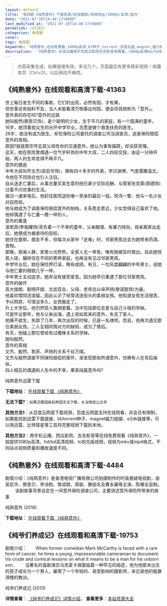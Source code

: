 ```yaml
---
layout: default
title: '电视剧《纯熟意外》下载资源/在线播放/视频地址/1080p/高清/蓝光'
date: "2021-07-10T14:40:17+0800"
last_modified_at: "2021-07-10T14:40:17+0800"
permalink: /41363/
categories: 电视剧
cover:
tags: 电视剧
keywords: '纯熟意外,在线免费看,1080p高清,bt种子,torrent,百度云盘,magnet,磁力链,迅雷下载资源'
description: '《纯熟意外》在线云播放手机西瓜影院吉吉影音免费看，1080p高清bd/hd未删减完整版和tc抢先枪版，mkv/mp4格式，附带bt/torrent种子、magnet/磁力链、百度云盘、网盘资源迅雷下载链接'
---
```


>内容采集生成，如果链接失效，多试几个，页面最后有更多精彩视频！收藏本页（Ctrl+D)，以后再找不麻烦。


## 《纯熟意外》在线观看和高清下载-41363

世上每日发生不同的事故，它们的出现，必然有因，才有果。<br />但世事总有始料不及，当人未能看清万物事出何因，便会将其统称为「意外」。<br />意外真的存在吗?意外的岔路<br />她叫殷然(蔡思贝饰)，是个聪明的少女，生于平凡的家庭，有一个圆满的童年。<br />16岁，她顶着拔尖生的光环中学毕业，志愿是做个救急扶危的医生。<br />26岁，她没有成为医生，却在保险公司委托的调查公司当调查员，追查保险赔偿意外的真相。<br />原因?就是那宗夺去其父母性命的交通意外，她认为事有蹊跷，却没获受理。<br />这天，她在医院里偶遇一位气宇轩昂的中年大叔，二人四目交投，由这一分钟开始，两人的生命变得不再平凡。<br />意外的邂逅<br />中年大叔叫乔文杰(吴启华饰)，拥有四十多岁的外表，学识渊博，气度儒雅温文。令他在不同场合也引人注目。<br />自从送走亡妻后，从事古董买卖生意的他已甚少交际应酬，与管家张克莱(周骢饰) 过着不问世事的生活。<br />接过一通来电后，他赶往医院送别唯一至亲的最后一程。惊鸿一瞥，他与一名少女对目而视。<br />他与她成为了调查保险赔偿意外的拍档，关系愈走愈近，少女觉得自己喜欢了他。<br />他却偶遇了与亡妻一模一样的人。<br />意外的重逢<br />凌若菲(李施嬅饰)背负着一个不幸的童年，父亲酗酒、有暴力倾向，母亲离家出走后，她便成为被虐待的目标。<br />她住在屋邨，朋友不多，但每次从家中「走难」时，邻家男孩总会为她带来药酒、食物。<br />那晚，夜阑人静，家里火光熊熊，全家人无一幸免，唯有她被及时救出。自此她恍若人球，辗转住在不同的寄养家庭，也再没有见过邻家男孩。<br />中学毕业后，她在保险界打滚，略有成绩。有日，一位风度翩翩的中年男士，说她与他亡妻的相貌几乎一样。<br />中年男士主动追求，她并没有接受爱意。因为她早已重遇了那位邻家男孩。<br />意外的破坏<br />高大俊朗、聪明开朗、文武双全，父母、老师总以卓声扬(黎诺懿饰)为豪。<br />他喜欢喂饲流浪猫，因此认识了经常流连街头的柔弱女孩。他知道女孩生活很苦，予以照顾，可惜没多久，女孩搬走了。<br />升上大学后，他仍然受人簇拥爱戴，当中包括那位总爱与自己斗咀的学妹。<br />可是毕业那年，他与父亲出海，遇上突如其来的意外，失去了家人。<br />他痛不欲生，失踪了几年，再次出现的时候，已是一名律师。而且，他再次遇见那位柔弱女孩。二人互相同情对方的缺陷，成为了情侣。<br />有天，他碰上那位曾经有过暧昧关系的学妹。<br />她叫殷然。<br />意外的真相<br />文杰、殷然、若菲、声扬的关系千丝万缕。<br />文杰与殷然调查不同保险赔偿的案件，渐发现那些所谓意外，彷佛有人在背后操纵。<br />四人相互的偶遇和人生中的不幸，果真纯属意外吗?


纯熟意外迅雷下载

**下载地址**： [在线观看下载 《纯熟意外》](https://www.993dy.com//vod-detail-id-10925.html) 


**无法下载?**：`如果迅雷因版权原因无法下载，关注微信公众号 `

**其他方法1**：从百度云网盘下载视频，百度云网盘支持在线观看，非会员有限制，如果能找到迅雷下载链接、bt/torrent种子、magnet磁力链接、e2dk链接等，可以用迅雷、比特彗星等工具将完整视频下载到本地。

**其他方法2**：用手机云播、西瓜影院、吉吉影音等在线免费观看《纯熟意外》，一般提供1080p高清、hd/bd高清视频、tc抢先版视频，视频为mkv或mp4格式，不同站点视频质量和播放速度不同。


## 《纯熟意外》在线观看和高清下载-4484

剧情介绍：《纯熟意外》是香港电视广播有限公司拍摄制作的时装悬疑电视剧，由吴启华、蔡思贝、李诗韵、黎诺懿、周聪、滕丽名及曹永廉等主演，陈耀全监制。  　　该剧故事背景设定在一间意外保险调查公司，主要讲述意外保险所带来的故事


纯熟意外 (2016)

**下载地址**： [在线观看下载 《纯熟意外》](https://www.btbtdy.me/btdy/dy5409.html) 


## 《纯爷们养成记》在线观看和高清下载-19753

剧情介绍：　　When former comedian Mark McCarthy is faced with a rare form of cancer, he hires a young, impressionable cameraman to document his crude and comical lessons on what it means to be a man for his unborn son.  　　当著名的喜剧演员马克麦卡锡面临着一种罕见的癌症，他为他那未出生的孩子成长为一个男人，雇用了一个年轻的、易受影响的摄影师，来记录他的粗暴滑稽的教训。


纯爷们养成记 (2013)

**详情查看**： [《纯爷们养成记》详情介绍](/movie/19753/)， **查看更多**：[本站资源大全](/movie/t/all/)


